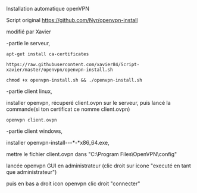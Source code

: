 Installation automatique openVPN


Script original https://github.com/Nyr/openvpn-install

modifié par Xavier



-partie le serveur,


```
apt-get install ca-certificates

https://raw.githubusercontent.com/xavier84/Script-xavier/master/openvpn/openvpn-install.sh

chmod +x openvpn-install.sh && ./openvpn-install.sh
```



-partie client linux,


installer openvpn, récuperé client.ovpn sur le serveur, puis lancé la commande(si ton certificat ce nomme client.ovpn)

```
openvpn client.ovpn
```



-partie client windows,


installer openvpn-install-*-*-*-*x86_64.exe,

mettre le fichier client.ovpn dans "C:\Program Files\OpenVPN\config"

lancée openvpn GUI en administrateur (clic droit sur icone "executé en tant que administrateur")

puis en bas a droit icon openvpn clic droit "connecter"
